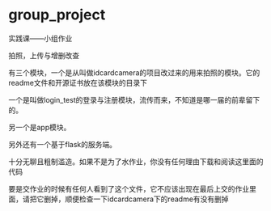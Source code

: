 # group_project
实践课——小组作业

拍照，上传与增删改查

有三个模块，一个是从叫做idcardcamera的项目改过来的用来拍照的模块。它的readme文件和开源证书放在该模块的目录下

一个是叫做login_test的登录与注册模块，流传而来，不知道是哪一届的前辈留下的。

另一个是app模块。

另外还有一个基于flask的服务端。

十分无聊且粗制滥造。如果不是为了水作业，你没有任何理由下载和阅读这里面的代码

要是交作业的时候有任何人看到了这个文件，它不应该出现在最后上交的作业里面，请把它删掉，顺便检查一下idcardcamera下的readme有没有删掉
